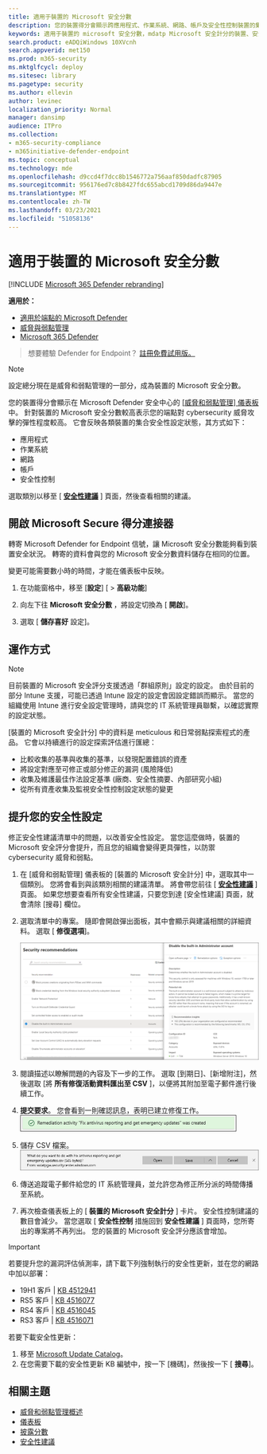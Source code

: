 ```yaml
---
title: 適用于裝置的 Microsoft 安全分數
description: 您的裝置得分會顯示跨應用程式、作業系統、網路、帳戶及安全性控制裝置的集合安全性設定狀態。
keywords: 適用于裝置的 microsoft 安全分數，mdatp Microsoft 安全計分的裝置、安全分數、設定分數、威脅與弱點管理、安全性控制、改進機會、安全性設定分數、安全性狀況、基準
search.product: eADQiWindows 10XVcnh
search.appverid: met150
ms.prod: m365-security
ms.mktglfcycl: deploy
ms.sitesec: library
ms.pagetype: security
ms.author: ellevin
author: levinec
localization_priority: Normal
manager: dansimp
audience: ITPro
ms.collection:
- m365-security-compliance
- m365initiative-defender-endpoint
ms.topic: conceptual
ms.technology: mde
ms.openlocfilehash: d9ccd4f7dcc8b1546772a756aaf850dadfc87905
ms.sourcegitcommit: 956176ed7c8b8427fdc655abcd1709d86da9447e
ms.translationtype: MT
ms.contentlocale: zh-TW
ms.lasthandoff: 03/23/2021
ms.locfileid: "51058136"
---
```

# <a name="microsoft-secure-score-for-devices"></a>適用于裝置的 Microsoft 安全分數

[!INCLUDE [Microsoft 365 Defender rebranding](../../includes/microsoft-defender.md)]

**適用於：**

- [適用於端點的 Microsoft Defender](https://go.microsoft.com/fwlink/?linkid=2154037)
- [威脅與弱點管理](next-gen-threat-and-vuln-mgt.md)
- [Microsoft 365 Defender](https://go.microsoft.com/fwlink/?linkid=2118804)

> 想要體驗 Defender for Endpoint？ [註冊免費試用版。](https://www.microsoft.com/microsoft-365/windows/microsoft-defender-atp?ocid=docs-wdatp-pullalerts-abovefoldlink) 


>[!NOTE]
> 設定總分現在是威脅和弱點管理的一部分，成為裝置的 Microsoft 安全分數。

您的裝置得分會顯示在 Microsoft Defender 安全中心的 [ [威脅和弱點管理] 儀表板](tvm-dashboard-insights.md) 中。 針對裝置的 Microsoft 安全分數較高表示您的端點對 cybersecurity 威脅攻擊的彈性程度較高。 它會反映各類裝置的集合安全性設定狀態，其方式如下：

- 應用程式
- 作業系統
- 網路
- 帳戶
- 安全性控制

選取類別以移至 [ [**安全性建議**](tvm-security-recommendation.md) ] 頁面，然後查看相關的建議。

## <a name="turn-on-the-microsoft-secure-score-connector"></a>開啟 Microsoft Secure 得分連接器

轉寄 Microsoft Defender for Endpoint 信號，讓 Microsoft 安全分數能夠看到裝置安全狀況。 轉寄的資料會與您的 Microsoft 安全分數資料儲存在相同的位置。

變更可能需要數小時的時間，才能在儀表板中反映。

1. 在功能窗格中，移至 [**設定**] [  >  **高級功能**] 

2. 向左下往 **Microsoft 安全分數** ，將設定切換為 [ **開啟**]。

3. 選取 [ **儲存喜好** 設定]。

## <a name="how-it-works"></a>運作方式

>[!NOTE]
> 目前裝置的 Microsoft 安全評分支援透過「群組原則」設定的設定。 由於目前的部分 Intune 支援，可能已透過 Intune 設定的設定會因設定錯誤而顯示。 當您的組織使用 Intune 進行安全設定管理時，請與您的 IT 系統管理員聯繫，以確認實際的設定狀態。

[裝置的 Microsoft 安全計分] 中的資料是 meticulous 和日常弱點探索程式的產品。 它會以持續進行的設定探索評估進行匯總：

- 比較收集的基準與收集的基準，以發現配置錯誤的資產
- 將設定對應至可修正或部分修正的漏洞 (風險降低) 
- 收集及維護最佳作法設定基準 (廠商、安全性摘要、內部研究小組) 
- 從所有資產收集及監視安全性控制設定狀態的變更

## <a name="improve-your-security-configuration"></a>提升您的安全性設定

修正安全性建議清單中的問題，以改善安全性設定。 當您這麼做時，裝置的 Microsoft 安全評分會提升，而且您的組織會變得更具彈性，以防禦 cybersecurity 威脅和弱點。

1. 在 [威脅和弱點管理] 儀表板的 [裝置的 Microsoft 安全計分] 中，選取其中一個類別。 您將會看到與該類別相關的建議清單。 將會帶您前往 [ [**安全性建議**](tvm-security-recommendation.md) ] 頁面。 如果您想要查看所有安全性建議，只要您到達 [安全性建議] 頁面，就會清除 [搜尋] 欄位。

2. 選取清單中的專案。 隨即會開啟彈出面板，其中會顯示與建議相關的詳細資料。 選取 [ **修復選項**]。

   ![安全性控制相關的安全性建議](images/tvm_security_controls.png)

3. 閱讀描述以瞭解問題的內容及下一步的工作。 選取 [到期日]、[新增附注]，然後選取 [將 **所有修復活動資料匯出至 CSV** ]，以便將其附加至電子郵件進行後續工作。

4. **提交要求**。 您會看到一則確認訊息，表明已建立修復工作。
   ![修正任務建立確認](images/tvm_remediation_task_created.png)

5. 儲存 CSV 檔案。
   ![儲存 csv 檔案](images/tvm_save_csv_file.png)

6. 傳送追蹤電子郵件給您的 IT 系統管理員，並允許您為修正所分派的時間傳播至系統。

7. 再次檢查儀表板上的 [ **裝置的 Microsoft 安全計分** ] 卡片。 安全性控制建議的數目會減少。 當您選取 [ **安全性控制** 措施回到 **安全性建議** ] 頁面時，您所寄出的專案將不再列出。 您的裝置的 Microsoft 安全評分應該會增加。

>[!IMPORTANT]
>若要提升您的漏洞評估偵測率，請下載下列強制執行的安全性更新，並在您的網路中加以部署：
>- 19H1 客戶 | [KB 4512941](https://support.microsoft.com/help/4512941/windows-10-update-kb4512941)
>- RS5 客戶 | [KB 4516077](https://support.microsoft.com/help/4516077/windows-10-update-kb4516077)
>- RS4 客戶 | [KB 4516045](https://support.microsoft.com/help/4516045/windows-10-update-kb4516045)
>- RS3 客戶 | [KB 4516071](https://support.microsoft.com/help/4516071/windows-10-update-kb4516071)
>
>若要下載安全性更新：
>1. 移至 [Microsoft Update Catalog](https://www.catalog.update.microsoft.com/home.aspx)。
>2. 在您需要下載的安全性更新 KB 編號中，按一下 [機碼]，然後按一下 [ **搜尋**]。  

## <a name="related-topics"></a>相關主題

- [威脅和弱點管理概述](next-gen-threat-and-vuln-mgt.md)
- [儀表板](tvm-dashboard-insights.md)
- [披露分數](tvm-exposure-score.md)
- [安全性建議](tvm-security-recommendation.md)
